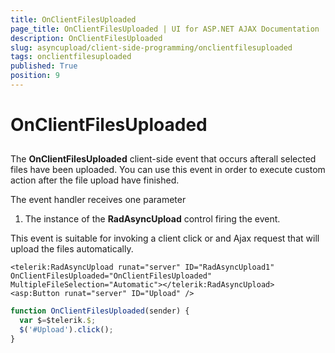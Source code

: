 ```yaml
---
title: OnClientFilesUploaded
page_title: OnClientFilesUploaded | UI for ASP.NET AJAX Documentation
description: OnClientFilesUploaded
slug: asyncupload/client-side-programming/onclientfilesuploaded
tags: onclientfilesuploaded
published: True
position: 9
---
```


# OnClientFilesUploaded

## 

The **OnClientFilesUploaded** client-side event that occurs afterall selected files have been uploaded. You can use this event in order to execute custom action after the file upload have finished.

The event handler receives one parameter

1. The instance of the **RadAsyncUpload** control firing the event.

This event is suitable for invoking a client click or and Ajax request that will upload the files automatically.

````ASPNET
<telerik:RadAsyncUpload runat="server" ID="RadAsyncUpload1" OnClientFilesUploaded="OnClientFilesUploaded" MultipleFileSelection="Automatic"></telerik:RadAsyncUpload>
<asp:Button runat="server" ID="Upload" />
````

````JavaScript
function OnClientFilesUploaded(sender) {
  var $=$telerik.$;
  $('#Upload').click();
}
````


